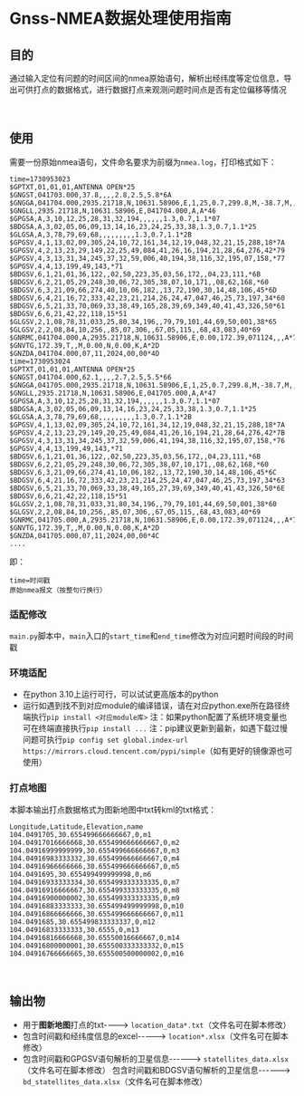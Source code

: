 # Gnss-NMEA数据处理使用指南
## 目的

通过输入定位有问题的时间区间的nmea原始语句，解析出经纬度等定位信息，导出可供打点的数据格式，进行数据打点来观测问题时间点是否有定位偏移等情况

<br>

## 使用

需要一份原始nmea语句，文件命名要求为前缀为`nmea.log`，打印格式如下：

```
time=1730953023
$GPTXT,01,01,01,ANTENNA OPEN*25
$GNGST,041703.000,37.8,,,,2.8,2.5,5.8*6A
$GNGGA,041704.000,2935.21718,N,10631.58906,E,1,25,0.7,299.8,M,-38.7,M,,*68
$GNGLL,2935.21718,N,10631.58906,E,041704.000,A,A*46
$GPGSA,A,3,10,12,25,28,31,32,194,,,,,,1.3,0.7,1.1*07
$BDGSA,A,3,02,05,06,09,13,14,16,23,24,25,33,38,1.3,0.7,1.1*25
$GLGSA,A,3,78,79,69,68,,,,,,,,,1.3,0.7,1.1*2B
$GPGSV,4,1,13,02,09,305,24,10,72,161,34,12,19,048,32,21,15,288,18*7A
$GPGSV,4,2,13,23,29,149,22,25,49,084,41,26,16,194,21,28,64,276,42*79
$GPGSV,4,3,13,31,34,245,37,32,59,006,40,194,38,116,32,195,07,158,*77
$GPGSV,4,4,13,199,49,143,*71
$BDGSV,6,1,21,01,36,122,,02,50,223,35,03,56,172,,04,23,111,*6B
$BDGSV,6,2,21,05,29,248,30,06,72,305,38,07,10,171,,08,62,168,*60
$BDGSV,6,3,21,09,66,274,40,10,06,182,,13,72,190,30,14,48,106,45*6D
$BDGSV,6,4,21,16,72,333,42,23,21,214,26,24,47,047,46,25,73,197,34*60
$BDGSV,6,5,21,33,70,069,33,38,49,165,28,39,69,349,40,41,43,326,50*61
$BDGSV,6,6,21,42,22,118,15*51
$GLGSV,2,1,08,78,31,033,25,80,34,196,,79,79,101,44,69,50,001,38*65
$GLGSV,2,2,08,84,10,256,,85,07,306,,67,05,115,,68,43,083,40*69
$GNRMC,041704.000,A,2935.21718,N,10631.58906,E,0.00,172.39,071124,,,A*7E
$GNVTG,172.39,T,,M,0.00,N,0.00,K,A*2D
$GNZDA,041704.000,07,11,2024,00,00*4D
time=1730953024
$GPTXT,01,01,01,ANTENNA OPEN*25
$GNGST,041704.000,62.1,,,,2.7,2.5,5.5*66
$GNGGA,041705.000,2935.21718,N,10631.58906,E,1,25,0.7,299.8,M,-38.7,M,,*69
$GNGLL,2935.21718,N,10631.58906,E,041705.000,A,A*47
$GPGSA,A,3,10,12,25,28,31,32,194,,,,,,1.3,0.7,1.1*07
$BDGSA,A,3,02,05,06,09,13,14,16,23,24,25,33,38,1.3,0.7,1.1*25
$GLGSA,A,3,78,79,69,68,,,,,,,,,1.3,0.7,1.1*2B
$GPGSV,4,1,13,02,09,305,24,10,72,161,34,12,19,048,32,21,15,288,18*7A
$GPGSV,4,2,13,23,29,149,20,25,49,084,41,26,16,194,21,28,64,276,42*7B
$GPGSV,4,3,13,31,34,245,37,32,59,006,41,194,38,116,32,195,07,158,*76
$GPGSV,4,4,13,199,49,143,*71
$BDGSV,6,1,21,01,36,122,,02,50,223,35,03,56,172,,04,23,111,*6B
$BDGSV,6,2,21,05,29,248,30,06,72,305,38,07,10,171,,08,62,168,*60
$BDGSV,6,3,21,09,66,274,41,10,06,182,,13,72,190,30,14,48,106,45*6C
$BDGSV,6,4,21,16,72,333,42,23,21,214,25,24,47,047,46,25,73,197,34*63
$BDGSV,6,5,21,33,70,069,33,38,49,165,27,39,69,349,40,41,43,326,50*6E
$BDGSV,6,6,21,42,22,118,15*51
$GLGSV,2,1,08,78,31,033,31,80,34,196,,79,79,101,44,69,50,001,38*60
$GLGSV,2,2,08,84,10,256,,85,07,306,,67,05,115,,68,43,083,40*69
$GNRMC,041705.000,A,2935.21718,N,10631.58906,E,0.00,172.39,071124,,,A*7F
$GNVTG,172.39,T,,M,0.00,N,0.00,K,A*2D
$GNZDA,041705.000,07,11,2024,00,00*4C
....
```

即：

```shell
time=时间戳
原始nmea报文（按整句行换行）
```

### 适配修改

`main.py`脚本中，`main`入口的`start_time`和`end_time`修改为对应问题时间段的时间戳

### 环境适配

* 在python 3.10上运行可行，可以试试更高版本的python
* 运行如遇到找不到对应module的编译错误，请在对应python.exe所在路径终端执行`pip install <对应module库>`
  注：如果python配置了系统环境变量也可在终端直接执行`pip install ...`
  注：pip建议更新到最新，如遇下载过慢问题可执行`pip config set global.index-url https://mirrors.cloud.tencent.com/pypi/simple`（如有更好的镜像源也可使用）

### 打点地图

本脚本输出打点数据格式为图新地图中txt转kml的txt格式：

```
Longitude,Latitude,Elevation,name
104.0491705,30.655499666666667,0,m1
104.04917016666668,30.655499666666667,0,m2
104.04916999999999,30.655499666666667,0,m3
104.04916983333332,30.655499666666667,0,m4
104.04916966666666,30.655499666666667,0,m5
104.0491695,30.655499499999998,0,m6
104.04916933333334,30.655499333333335,0,m7
104.04916916666667,30.655499333333335,0,m8
104.04916900000002,30.655499333333335,0,m9
104.04916883333333,30.655499499999998,0,m10
104.04916866666666,30.655499666666667,0,m11
104.0491685,30.655499833333337,0,m12
104.04916833333333,30.6555,0,m13
104.04916816666668,30.65550016666667,0,m14
104.04916800000001,30.655500333333332,0,m15
104.04916766666665,30.655500500000002,0,m16
```

<br>

## 输出物

* 用于**图新地图**打点的txt----> `location_data*.txt`（文件名可在脚本修改）
* 包含时间戳和经纬度信息的excel-----> `location*.xlsx`（文件名可在脚本修改）
* 包含时间戳和GPGSV语句解析的卫星信息------> `statellites_data.xlsx`（文件名可在脚本修改）
  包含时间戳和BDGSV语句解析的卫星信息------> `bd_statellites_data.xlsx`（文件名可在脚本修改）
